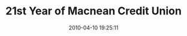 ---
id: 72157638082649453
title: 21st Year of Macnean Credit Union
cover: https://farm8.staticflickr.com/7441/11068555675_d4ac088d0f_q.jpg
date: 2010-04-10 19:25:11
photos:
  - thumbnail: https://farm8.staticflickr.com/7441/11068555675_d4ac088d0f_q.jpg
    original: https://farm8.staticflickr.com/7441/11068555675_62eda88b7f_o.jpg
    title: IMG_0281
  - thumbnail: https://farm6.staticflickr.com/5521/11068646726_e8049e7ed0_q.jpg
    original: https://farm6.staticflickr.com/5521/11068646726_51dbe98a82_o.jpg
    title: IMG_0282
  - thumbnail: https://farm8.staticflickr.com/7446/11068664494_ccea45bea6_q.jpg
    original: https://farm8.staticflickr.com/7446/11068664494_8efbbf2c48_o.jpg
    title: IMG_0284
  - thumbnail: https://farm8.staticflickr.com/7349/11068663924_17154b1987_q.jpg
    original: https://farm8.staticflickr.com/7349/11068663924_d359c54675_o.jpg
    title: IMG_0285
  - thumbnail: https://farm6.staticflickr.com/5486/11068552995_ff7d579677_q.jpg
    original: https://farm6.staticflickr.com/5486/11068552995_e11152b210_o.jpg
    title: IMG_0286
  - thumbnail: https://farm8.staticflickr.com/7422/11068552245_bbfb249dab_q.jpg
    original: https://farm8.staticflickr.com/7422/11068552245_d7ae58c2fd_o.jpg
    title: IMG_0287
  - thumbnail: https://farm3.staticflickr.com/2810/11068661814_8f6d84c9b0_q.jpg
    original: https://farm3.staticflickr.com/2810/11068661814_1314202563_o.jpg
    title: IMG_0289
  - thumbnail: https://farm8.staticflickr.com/7447/11068642876_18bf0f11dd_q.jpg
    original: https://farm8.staticflickr.com/7447/11068642876_55ca198c45_o.jpg
    title: IMG_0290
  - thumbnail: https://farm6.staticflickr.com/5488/11068660334_79564ee9b6_q.jpg
    original: https://farm6.staticflickr.com/5488/11068660334_8e40287989_o.jpg
    title: IMG_0291
  - thumbnail: https://farm6.staticflickr.com/5542/11068659434_099480228d_q.jpg
    original: https://farm6.staticflickr.com/5542/11068659434_cdf65169d0_o.jpg
    title: IMG_0292
  - thumbnail: https://farm4.staticflickr.com/3726/11068658724_12736131ee_q.jpg
    original: https://farm4.staticflickr.com/3726/11068658724_a7b3659a4a_o.jpg
    title: IMG_0293
  - thumbnail: https://farm4.staticflickr.com/3753/11068711683_7fa38315f8_q.jpg
    original: https://farm4.staticflickr.com/3753/11068711683_4e07bd1b7d_o.jpg
    title: IMG_0294
  - thumbnail: https://farm8.staticflickr.com/7387/11068710813_54e09e724d_q.jpg
    original: https://farm8.staticflickr.com/7387/11068710813_85c11bf4c2_o.jpg
    title: IMG_0295
  - thumbnail: https://farm6.staticflickr.com/5523/11068638526_429b41a2bc_q.jpg
    original: https://farm6.staticflickr.com/5523/11068638526_7cab31ba37_o.jpg
    title: IMG_0296
  - thumbnail: https://farm4.staticflickr.com/3680/11068546315_27d68c3db5_q.jpg
    original: https://farm4.staticflickr.com/3680/11068546315_135c44b754_o.jpg
    title: IMG_0297
  - thumbnail: https://farm4.staticflickr.com/3768/11068709483_d9149f69b6_q.jpg
    original: https://farm4.staticflickr.com/3768/11068709483_e5e28856e3_o.jpg
    title: IMG_0298
  - thumbnail: https://farm8.staticflickr.com/7430/11068545225_699d5d64d1_q.jpg
    original: https://farm8.staticflickr.com/7430/11068545225_63efab528f_o.jpg
    title: IMG_0299
  - thumbnail: https://farm3.staticflickr.com/2863/11068636566_73174f8b85_q.jpg
    original: https://farm3.staticflickr.com/2863/11068636566_7d85464fe9_o.jpg
    title: IMG_0300
  - thumbnail: https://farm6.staticflickr.com/5514/11068543955_5a0ca9d675_q.jpg
    original: https://farm6.staticflickr.com/5514/11068543955_85679d7ce3_o.jpg
    title: IMG_0301
  - thumbnail: https://farm3.staticflickr.com/2845/11068543185_4bb3d8e44d_q.jpg
    original: https://farm3.staticflickr.com/2845/11068543185_6de4ba8c39_o.jpg
    title: IMG_0302
  - thumbnail: https://farm3.staticflickr.com/2853/11068706393_093ce8b7ba_q.jpg
    original: https://farm3.staticflickr.com/2853/11068706393_ef712438ca_o.jpg
    title: IMG_0303
  - thumbnail: https://farm4.staticflickr.com/3668/11068605684_00ba679386_q.jpg
    original: https://farm4.staticflickr.com/3668/11068605684_fc1ee49fd7_o.jpg
    title: IMG_0304
  - thumbnail: https://farm3.staticflickr.com/2808/11068706083_dfbe1ea7d1_q.jpg
    original: https://farm3.staticflickr.com/2808/11068706083_d8c5a2a067_o.jpg
    title: IMG_0305
  - thumbnail: https://farm8.staticflickr.com/7380/11068652094_5184864770_q.jpg
    original: https://farm8.staticflickr.com/7380/11068652094_7b5e851fd0_o.jpg
    title: IMG_0306
  - thumbnail: https://farm8.staticflickr.com/7343/11068540995_651e54b2d2_q.jpg
    original: https://farm8.staticflickr.com/7343/11068540995_b8508b1742_o.jpg
    title: IMG_0307
  - thumbnail: https://farm3.staticflickr.com/2813/11068632056_df7924d85a_q.jpg
    original: https://farm3.staticflickr.com/2813/11068632056_8559a8d0fb_o.jpg
    title: IMG_0308
  - thumbnail: https://farm6.staticflickr.com/5512/11068650824_710e0da78a_q.jpg
    original: https://farm6.staticflickr.com/5512/11068650824_23c86b77af_o.jpg
    title: IMG_0309
  - thumbnail: https://farm8.staticflickr.com/7440/11068650164_9dd69aae7f_q.jpg
    original: https://farm8.staticflickr.com/7440/11068650164_ae8743ef5e_o.jpg
    title: IMG_0310
  - thumbnail: https://farm3.staticflickr.com/2861/11068703243_ebf5fac4d7_q.jpg
    original: https://farm3.staticflickr.com/2861/11068703243_745e4cbfed_o.jpg
    title: IMG_0311
  - thumbnail: https://farm4.staticflickr.com/3688/11068702913_ef46f62156_q.jpg
    original: https://farm4.staticflickr.com/3688/11068702913_7391ea4cb0_o.jpg
    title: IMG_0312
  - thumbnail: https://farm6.staticflickr.com/5500/11068538065_64a53bb2c9_q.jpg
    original: https://farm6.staticflickr.com/5500/11068538065_f106d77d2b_o.jpg
    title: IMG_0313
  - thumbnail: https://farm3.staticflickr.com/2852/11068701863_cc7a5352b1_q.jpg
    original: https://farm3.staticflickr.com/2852/11068701863_c1e9b9fc17_o.jpg
    title: IMG_0314
  - thumbnail: https://farm4.staticflickr.com/3831/11068536895_7b4f997d47_q.jpg
    original: https://farm4.staticflickr.com/3831/11068536895_b5b3428390_o.jpg
    title: IMG_0315
  - thumbnail: https://farm8.staticflickr.com/7368/11068700933_e446819485_q.jpg
    original: https://farm8.staticflickr.com/7368/11068700933_d097b539fc_o.jpg
    title: IMG_0316
  - thumbnail: https://farm8.staticflickr.com/7347/11068627246_1715f9d310_q.jpg
    original: https://farm8.staticflickr.com/7347/11068627246_12e9eaf741_o.jpg
    title: IMG_0317
  - thumbnail: https://farm4.staticflickr.com/3696/11068699393_972f697425_q.jpg
    original: https://farm4.staticflickr.com/3696/11068699393_7704ea8197_o.jpg
    title: IMG_0318
  - thumbnail: https://farm6.staticflickr.com/5550/11068698753_79928eec4d_q.jpg
    original: https://farm6.staticflickr.com/5550/11068698753_d596072938_o.jpg
    title: IMG_0319
  - thumbnail: https://farm6.staticflickr.com/5484/11068533645_b361afec32_q.jpg
    original: https://farm6.staticflickr.com/5484/11068533645_4f42e3a2aa_o.jpg
    title: IMG_0320
  - thumbnail: https://farm4.staticflickr.com/3727/11068624456_bdc7acde6a_q.jpg
    original: https://farm4.staticflickr.com/3727/11068624456_536b4eaf66_o.jpg
    title: IMG_0321
  - thumbnail: https://farm3.staticflickr.com/2863/11068697153_afa28f92ac_q.jpg
    original: https://farm3.staticflickr.com/2863/11068697153_2c80c59238_o.jpg
    title: IMG_0322
  - thumbnail: https://farm8.staticflickr.com/7391/11068623536_71ebd3524f_q.jpg
    original: https://farm8.staticflickr.com/7391/11068623536_771e9e0bbe_o.jpg
    title: IMG_0323
  - thumbnail: https://farm3.staticflickr.com/2894/11068695883_806a9fd2ae_q.jpg
    original: https://farm3.staticflickr.com/2894/11068695883_7e0bc688dc_o.jpg
    title: IMG_0324
  - thumbnail: https://farm4.staticflickr.com/3777/11068641324_b5f667f492_q.jpg
    original: https://farm4.staticflickr.com/3777/11068641324_709a28df23_o.jpg
    title: IMG_0325
  - thumbnail: https://farm6.staticflickr.com/5496/11068621526_fc165b1e28_q.jpg
    original: https://farm6.staticflickr.com/5496/11068621526_6d2c465904_o.jpg
    title: IMG_0326
  - thumbnail: https://farm4.staticflickr.com/3666/11068693903_1c01098d4a_q.jpg
    original: https://farm4.staticflickr.com/3666/11068693903_eb52f61c87_o.jpg
    title: IMG_0328
  - thumbnail: https://farm4.staticflickr.com/3823/11068640074_2da02506d5_q.jpg
    original: https://farm4.staticflickr.com/3823/11068640074_3c7888db35_o.jpg
    title: IMG_0329
  - thumbnail: https://farm6.staticflickr.com/5528/11068692463_2361d10c67_q.jpg
    original: https://farm6.staticflickr.com/5528/11068692463_13d45368c7_o.jpg
    title: IMG_0330
  - thumbnail: https://farm4.staticflickr.com/3725/11068619966_8569470c21_q.jpg
    original: https://farm4.staticflickr.com/3725/11068619966_d335517f74_o.jpg
    title: IMG_0331
  - thumbnail: https://farm6.staticflickr.com/5483/11068527935_6cf7f78f9c_q.jpg
    original: https://farm6.staticflickr.com/5483/11068527935_9ca20b5051_o.jpg
    title: IMG_0332
  - thumbnail: https://farm6.staticflickr.com/5536/11068691723_73700736bc_q.jpg
    original: https://farm6.staticflickr.com/5536/11068691723_077b81232a_o.jpg
    title: IMG_0333
  - thumbnail: https://farm6.staticflickr.com/5522/11068618696_51ff4ecd1e_q.jpg
    original: https://farm6.staticflickr.com/5522/11068618696_4dca34492f_o.jpg
    title: IMG_0334
  - thumbnail: https://farm3.staticflickr.com/2819/11068618366_b2dc2205ca_q.jpg
    original: https://farm3.staticflickr.com/2819/11068618366_a9a179bd99_o.jpg
    title: IMG_0335
  - thumbnail: https://farm8.staticflickr.com/7289/11068636914_e992fb2d38_q.jpg
    original: https://farm8.staticflickr.com/7289/11068636914_d660878291_o.jpg
    title: IMG_0336
  - thumbnail: https://farm8.staticflickr.com/7356/11068635884_3a41747e0b_q.jpg
    original: https://farm8.staticflickr.com/7356/11068635884_a7b71b259b_o.jpg
    title: IMG_0337
  - thumbnail: https://farm3.staticflickr.com/2828/11068616336_f0c5b3d825_q.jpg
    original: https://farm3.staticflickr.com/2828/11068616336_e69b90363a_o.jpg
    title: IMG_0338
  - thumbnail: https://farm4.staticflickr.com/3712/11068615546_82e0053297_q.jpg
    original: https://farm4.staticflickr.com/3712/11068615546_ba5feffb66_o.jpg
    title: IMG_0339
  - thumbnail: https://farm3.staticflickr.com/2869/11068634364_f20723f4e0_q.jpg
    original: https://farm3.staticflickr.com/2869/11068634364_3e4450045c_o.jpg
    title: IMG_0340
  - thumbnail: https://farm4.staticflickr.com/3832/11068686873_2c247bbff7_q.jpg
    original: https://farm4.staticflickr.com/3832/11068686873_fc4b98001d_o.jpg
    title: IMG_0341
  - thumbnail: https://farm8.staticflickr.com/7417/11068633644_392f3f19d4_q.jpg
    original: https://farm8.staticflickr.com/7417/11068633644_e12115be0a_o.jpg
    title: IMG_0342
  - thumbnail: https://farm8.staticflickr.com/7383/11068633044_5ec0fa96f0_q.jpg
    original: https://farm8.staticflickr.com/7383/11068633044_41c291a7c6_o.jpg
    title: IMG_0343
  - thumbnail: https://farm6.staticflickr.com/5483/11068522355_c34533332e_q.jpg
    original: https://farm6.staticflickr.com/5483/11068522355_8e608e1105_o.jpg
    title: IMG_0344
  - thumbnail: https://farm8.staticflickr.com/7364/11068632194_fd3022e045_q.jpg
    original: https://farm8.staticflickr.com/7364/11068632194_2db70b6087_o.jpg
    title: IMG_0345
  - thumbnail: https://farm8.staticflickr.com/7310/11068684353_c65c87058f_q.jpg
    original: https://farm8.staticflickr.com/7310/11068684353_7cda1fa58b_o.jpg
    title: IMG_0347
  - thumbnail: https://farm6.staticflickr.com/5481/11068610726_e6d17ac520_q.jpg
    original: https://farm6.staticflickr.com/5481/11068610726_d91a2d1a68_o.jpg
    title: IMG_0348
  - thumbnail: https://farm8.staticflickr.com/7456/11068610406_1639aec610_q.jpg
    original: https://farm8.staticflickr.com/7456/11068610406_9e8763618e_o.jpg
    title: IMG_0349
  - thumbnail: https://farm3.staticflickr.com/2872/11068493365_4695125b87_q.jpg
    original: https://farm3.staticflickr.com/2872/11068493365_4f9d3e41b1_o.jpg
    title: IMG_0350
  - thumbnail: https://farm8.staticflickr.com/7338/11068518935_9762c028c7_q.jpg
    original: https://farm8.staticflickr.com/7338/11068518935_3944769bff_o.jpg
    title: IMG_0351
  - thumbnail: https://farm4.staticflickr.com/3682/11068609206_b53fcaff55_q.jpg
    original: https://farm4.staticflickr.com/3682/11068609206_9d38f7ae1d_o.jpg
    title: IMG_0352
  - thumbnail: https://farm8.staticflickr.com/7355/11068628714_2c6b26d921_q.jpg
    original: https://farm8.staticflickr.com/7355/11068628714_61d74037af_o.jpg
    title: IMG_0353
  - thumbnail: https://farm8.staticflickr.com/7408/11068628214_c0605411bc_q.jpg
    original: https://farm8.staticflickr.com/7408/11068628214_74776c16ee_o.jpg
    title: IMG_0354
  - thumbnail: https://farm6.staticflickr.com/5539/11068516955_713c854554_q.jpg
    original: https://farm6.staticflickr.com/5539/11068516955_73758be98b_o.jpg
    title: IMG_0355
  - thumbnail: https://farm6.staticflickr.com/5546/11068607286_ea8fba535b_q.jpg
    original: https://farm6.staticflickr.com/5546/11068607286_907cf4809a_o.jpg
    title: IMG_0356
  - thumbnail: https://farm3.staticflickr.com/2854/11068626254_e3f08e09bd_q.jpg
    original: https://farm3.staticflickr.com/2854/11068626254_4c32112738_o.jpg
    title: IMG_0357
  - thumbnail: https://farm3.staticflickr.com/2807/11068678653_ab16b542fa_q.jpg
    original: https://farm3.staticflickr.com/2807/11068678653_0bbbf27611_o.jpg
    title: IMG_0358
  - thumbnail: https://farm3.staticflickr.com/2850/11068604596_ebd8b7ab96_q.jpg
    original: https://farm3.staticflickr.com/2850/11068604596_0e2c7cf0b1_o.jpg
    title: IMG_0360
  - thumbnail: https://farm8.staticflickr.com/7425/11068513735_09d3803bdb_q.jpg
    original: https://farm8.staticflickr.com/7425/11068513735_1a96b0dfdc_o.jpg
    title: IMG_0361
  - thumbnail: https://farm3.staticflickr.com/2835/11068623544_803d6b8859_q.jpg
    original: https://farm3.staticflickr.com/2835/11068623544_c688b5bf2c_o.jpg
    title: IMG_0362
  - thumbnail: https://farm4.staticflickr.com/3715/11068511935_4ebd7a49fe_q.jpg
    original: https://farm4.staticflickr.com/3715/11068511935_d0c103063e_o.jpg
    title: IMG_0363
  - thumbnail: https://farm4.staticflickr.com/3820/11068511305_297efb38aa_q.jpg
    original: https://farm4.staticflickr.com/3820/11068511305_bf930faef3_o.jpg
    title: IMG_0364
  - thumbnail: https://farm3.staticflickr.com/2821/11068621634_07c1b4d041_q.jpg
    original: https://farm3.staticflickr.com/2821/11068621634_86c6e6a93f_o.jpg
    title: IMG_0366
  - thumbnail: https://farm6.staticflickr.com/5471/11068600676_8089170e72_q.jpg
    original: https://farm6.staticflickr.com/5471/11068600676_2886cee270_o.jpg
    title: IMG_0369
  - thumbnail: https://farm4.staticflickr.com/3725/11068620604_8fb1b369ba_q.jpg
    original: https://farm4.staticflickr.com/3725/11068620604_e725f14735_o.jpg
    title: IMG_0370
  - thumbnail: https://farm8.staticflickr.com/7399/11068508895_ce4c80b65f_q.jpg
    original: https://farm8.staticflickr.com/7399/11068508895_cbf845d300_o.jpg
    title: IMG_0371
  - thumbnail: https://farm8.staticflickr.com/7367/11068672463_e5056db9ab_q.jpg
    original: https://farm8.staticflickr.com/7367/11068672463_a84b1d5e17_o.jpg
    title: IMG_0372
  - thumbnail: https://farm4.staticflickr.com/3716/11068618654_6c1d8f285f_q.jpg
    original: https://farm4.staticflickr.com/3716/11068618654_0eae98b938_o.jpg
    title: IMG_0373
  - thumbnail: https://farm4.staticflickr.com/3819/11068671113_972a1a5584_q.jpg
    original: https://farm4.staticflickr.com/3819/11068671113_20aa801188_o.jpg
    title: IMG_0374
  - thumbnail: https://farm8.staticflickr.com/7396/11068617304_bda94cc5fd_q.jpg
    original: https://farm8.staticflickr.com/7396/11068617304_a038de5a0d_o.jpg
    title: IMG_0375
  - thumbnail: https://farm3.staticflickr.com/2874/11068616764_1d92840e0a_q.jpg
    original: https://farm3.staticflickr.com/2874/11068616764_a241c3fc8b_o.jpg
    title: IMG_0376
  - thumbnail: https://farm8.staticflickr.com/7390/11068616474_a51b5eb3b0_q.jpg
    original: https://farm8.staticflickr.com/7390/11068616474_a6aa96d422_o.jpg
    title: IMG_0377
  - thumbnail: https://farm8.staticflickr.com/7332/11068504195_0577b65be4_q.jpg
    original: https://farm8.staticflickr.com/7332/11068504195_1f8c783d76_o.jpg
    title: IMG_0378
  - thumbnail: https://farm3.staticflickr.com/2841/11068667953_4e3edc8c4c_q.jpg
    original: https://farm3.staticflickr.com/2841/11068667953_275d3ed088_o.jpg
    title: IMG_0379
  - thumbnail: https://farm3.staticflickr.com/2830/11068502835_0fb16ee73a_q.jpg
    original: https://farm3.staticflickr.com/2830/11068502835_6f687bf53e_o.jpg
    title: IMG_0380
  - thumbnail: https://farm4.staticflickr.com/3833/11068666593_ceaa4d9650_q.jpg
    original: https://farm4.staticflickr.com/3833/11068666593_4a6b610689_o.jpg
    title: IMG_0382
  - thumbnail: https://farm3.staticflickr.com/2810/11068656123_e42c649af7_q.jpg
    original: https://farm3.staticflickr.com/2810/11068656123_04ba83489f_o.jpg
    title: IMG_0383
  - thumbnail: https://farm6.staticflickr.com/5496/11068613024_e980c5c236_q.jpg
    original: https://farm6.staticflickr.com/5496/11068613024_e7caccb4f9_o.jpg
    title: IMG_0384
  - thumbnail: https://farm3.staticflickr.com/2857/11068665323_fa6b362166_q.jpg
    original: https://farm3.staticflickr.com/2857/11068665323_580486bc46_o.jpg
    title: IMG_0385
  - thumbnail: https://farm3.staticflickr.com/2845/11068591886_0f6d64e277_q.jpg
    original: https://farm3.staticflickr.com/2845/11068591886_884e6f99a1_o.jpg
    title: IMG_0386
  - thumbnail: https://farm6.staticflickr.com/5533/11068499645_0d75829f12_q.jpg
    original: https://farm6.staticflickr.com/5533/11068499645_5b1349d0f0_o.jpg
    title: IMG_0387
  - thumbnail: https://farm8.staticflickr.com/7448/11068498775_20b174f1c7_q.jpg
    original: https://farm8.staticflickr.com/7448/11068498775_8e696fb16a_o.jpg
    title: IMG_0388
  - thumbnail: https://farm8.staticflickr.com/7459/11068610024_78f8001b74_q.jpg
    original: https://farm8.staticflickr.com/7459/11068610024_5908d78075_o.jpg
    title: IMG_0389
  - thumbnail: https://farm4.staticflickr.com/3702/11068662343_7f3a2396a2_q.jpg
    original: https://farm4.staticflickr.com/3702/11068662343_069477dfe4_o.jpg
    title: IMG_0390
  - thumbnail: https://farm4.staticflickr.com/3770/11068588436_13840bea5e_q.jpg
    original: https://farm4.staticflickr.com/3770/11068588436_0929fc3681_o.jpg
    title: IMG_0391
  - thumbnail: https://farm8.staticflickr.com/7415/11068587576_96d237e5d8_q.jpg
    original: https://farm8.staticflickr.com/7415/11068587576_89d44646b5_o.jpg
    title: IMG_0392
  - thumbnail: https://farm3.staticflickr.com/2841/11068607064_d9d53139fe_q.jpg
    original: https://farm3.staticflickr.com/2841/11068607064_d1de21d46a_o.jpg
    title: IMG_0393
  - thumbnail: https://farm6.staticflickr.com/5545/11068606364_e5fdeaef23_q.jpg
    original: https://farm6.staticflickr.com/5545/11068606364_f253a1c2b4_o.jpg
    title: IMG_0447
  - thumbnail: https://farm3.staticflickr.com/2882/11068655813_1f13701b65_q.jpg
    original: https://farm3.staticflickr.com/2882/11068655813_ff5fc9cc8a_o.jpg
    title: IMG_0448
---